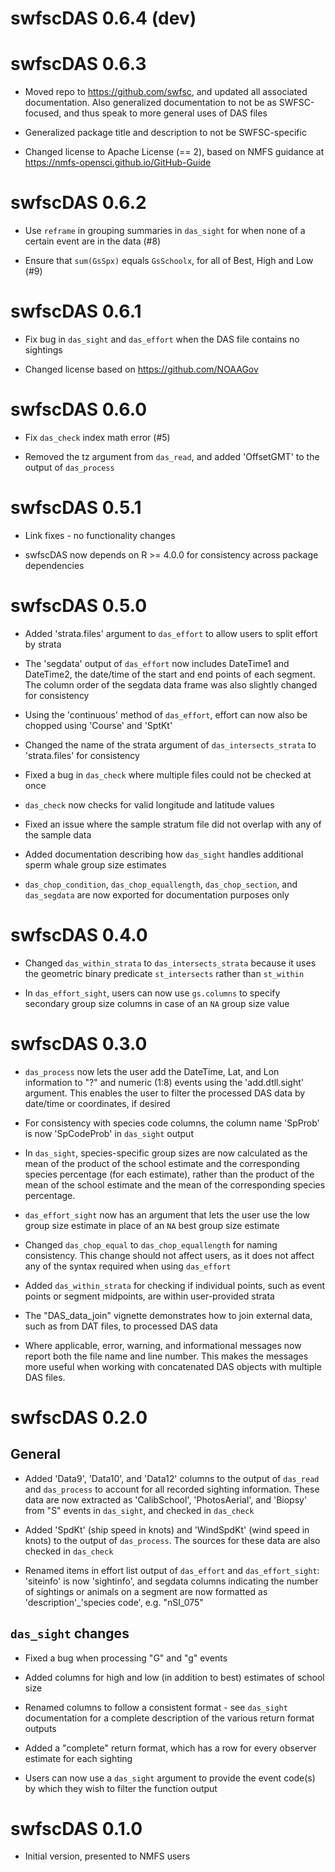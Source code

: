 # swfscDAS 0.6.4 (dev)



# swfscDAS 0.6.3

* Moved repo to https://github.com/swfsc, and updated all associated documentation. Also generalized documentation to not be as SWFSC-focused, and thus speak to more general uses of DAS files

* Generalized package title and description to not be SWFSC-specific

* Changed license to Apache License (== 2), based on NMFS guidance at https://nmfs-opensci.github.io/GitHub-Guide


# swfscDAS 0.6.2

* Use `reframe` in grouping summaries in `das_sight` for when none of a certain event are in the data (#8)

* Ensure that `sum(GsSpx)` equals `GsSchoolx`, for all of Best, High and Low (#9)


# swfscDAS 0.6.1

* Fix bug in `das_sight` and `das_effort` when the DAS file contains no sightings

* Changed license based on https://github.com/NOAAGov


# swfscDAS 0.6.0

* Fix `das_check` index math error (#5)

* Removed the tz argument from `das_read`, and added 'OffsetGMT' to the output of `das_process`


# swfscDAS 0.5.1

* Link fixes - no functionality changes

* swfscDAS now depends on R >= 4.0.0 for consistency across package dependencies


# swfscDAS 0.5.0 

* Added 'strata.files' argument to `das_effort` to allow users to split effort by strata

* The 'segdata' output of `das_effort` now includes DateTime1 and DateTime2, the date/time of the start and end points of each segment. The column order of the segdata data frame was also slightly changed for consistency

* Using the 'continuous' method of `das_effort`, effort can now also be chopped using 'Course' and 'SptKt'

* Changed the name of the strata argument of `das_intersects_strata` to 'strata.files' for consistency

* Fixed a bug in `das_check` where multiple files could not be checked at once

* `das_check` now checks for valid longitude and latitude values

* Fixed an issue where the sample stratum file did not overlap with any of the sample data

* Added documentation describing how `das_sight` handles additional sperm whale group size estimates

* `das_chop_condition`, `das_chop_equallength`, `das_chop_section`, and `das_segdata` are now exported for documentation purposes only


# swfscDAS 0.4.0

* Changed `das_within_strata` to `das_intersects_strata` because it uses the geometric binary predicate `st_intersects` rather than `st_within`

* In `das_effort_sight`, users can now use `gs.columns` to specify secondary group size columns in case of an `NA` group size value


# swfscDAS 0.3.0

* `das_process` now lets the user add the DateTime, Lat, and Lon information to "?" and numeric (1:8) events using the 'add.dtll.sight' argument. This enables the user to filter the processed DAS data by date/time or coordinates, if desired

* For consistency with species code columns, the column name 'SpProb' is now 'SpCodeProb' in `das_sight` output

* In `das_sight`, species-specific group sizes are now calculated as the mean of the product of the school estimate and the corresponding species percentage (for each estimate), rather than the product of the mean of the school estimate and the mean of the corresponding species percentage.

* `das_effort_sight` now has an argument that lets the user use the low group size estimate in place of an `NA` best group size estimate 

* Changed `das_chop_equal` to `das_chop_equallength` for naming consistency. This change should not affect users, as it does not affect any of the syntax required when using `das_effort`

* Added `das_within_strata` for checking if individual points, such as event points or segment midpoints, are within user-provided strata

* The "DAS_data_join" vignette demonstrates how to join external data, such as from DAT files, to processed DAS data

* Where applicable, error, warning, and informational messages now report both the file name and line number. This makes the messages more useful when working with concatenated DAS objects with multiple DAS files.


# swfscDAS 0.2.0

## General 

* Added 'Data9', 'Data10', and 'Data12' columns to the output of `das_read` and `das_process` to account for all recorded sighting information. These data are now extracted as 'CalibSchool', 'PhotosAerial', and 'Biopsy' from "S" events in `das_sight`, and checked in `das_check`

* Added 'SpdKt' (ship speed in knots) and 'WindSpdKt' (wind speed in knots) to the output of `das_process`. The sources for these data are also checked in `das_check`

* Renamed items in effort list output of `das_effort` and `das_effort_sight`: 'siteinfo' is now 'sightinfo', and segdata columns indicating the number of sightings or animals on a segment are now formatted as 'description'_'species code', e.g. "nSI_075"

## `das_sight` changes

* Fixed a bug when processing "G" and "g" events

* Added columns for high and low (in addition to best) estimates of school size

* Renamed columns to follow a consistent format - see `das_sight` documentation for a complete description of the various return format outputs

* Added a "complete" return format, which has a row for every observer estimate for each sighting

* Users can now use a `das_sight` argument to provide the event code(s) by which they wish to filter the function output


# swfscDAS 0.1.0

* Initial version, presented to NMFS users
